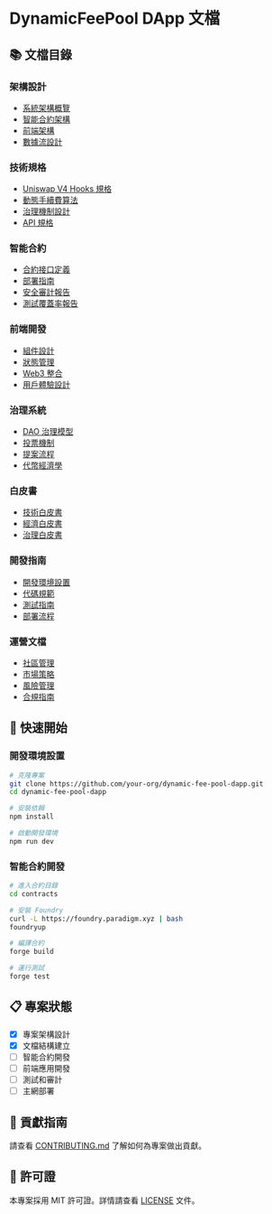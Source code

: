# DynamicFeePool DApp 文檔

## 📚 文檔目錄

### 架構設計
- [系統架構概覽](./architecture/overview.md)
- [智能合約架構](./architecture/smart-contracts.md)
- [前端架構](./architecture/frontend.md)
- [數據流設計](./architecture/data-flow.md)

### 技術規格
- [Uniswap V4 Hooks 規格](./specs/uniswap-v4-hooks.md)
- [動態手續費算法](./specs/dynamic-fee-algorithm.md)
- [治理機制設計](./specs/governance-mechanism.md)
- [API 規格](./specs/api-specification.md)

### 智能合約
- [合約接口定義](./contracts/interfaces.md)
- [部署指南](./contracts/deployment.md)
- [安全審計報告](./contracts/security-audit.md)
- [測試覆蓋率報告](./contracts/test-coverage.md)

### 前端開發
- [組件設計](./frontend/components.md)
- [狀態管理](./frontend/state-management.md)
- [Web3 整合](./frontend/web3-integration.md)
- [用戶體驗設計](./frontend/ux-design.md)

### 治理系統
- [DAO 治理模型](./governance/dao-model.md)
- [投票機制](./governance/voting-mechanism.md)
- [提案流程](./governance/proposal-process.md)
- [代幣經濟學](./governance/tokenomics.md)

### 白皮書
- [技術白皮書](./whitepaper/technical-whitepaper.md)
- [經濟白皮書](./whitepaper/economic-whitepaper.md)
- [治理白皮書](./whitepaper/governance-whitepaper.md)

### 開發指南
- [開發環境設置](./development/setup.md)
- [代碼規範](./development/coding-standards.md)
- [測試指南](./development/testing.md)
- [部署流程](./development/deployment.md)

### 運營文檔
- [社區管理](./operations/community-management.md)
- [市場策略](./operations/marketing-strategy.md)
- [風險管理](./operations/risk-management.md)
- [合規指南](./operations/compliance.md)

## 🚀 快速開始

### 開發環境設置
```bash
# 克隆專案
git clone https://github.com/your-org/dynamic-fee-pool-dapp.git
cd dynamic-fee-pool-dapp

# 安裝依賴
npm install

# 啟動開發環境
npm run dev
```

### 智能合約開發
```bash
# 進入合約目錄
cd contracts

# 安裝 Foundry
curl -L https://foundry.paradigm.xyz | bash
foundryup

# 編譯合約
forge build

# 運行測試
forge test
```

## 📋 專案狀態

- [x] 專案架構設計
- [x] 文檔結構建立
- [ ] 智能合約開發
- [ ] 前端應用開發
- [ ] 測試和審計
- [ ] 主網部署

## 🤝 貢獻指南

請查看 [CONTRIBUTING.md](./CONTRIBUTING.md) 了解如何為專案做出貢獻。

## 📄 許可證

本專案採用 MIT 許可證。詳情請查看 [LICENSE](./LICENSE) 文件。